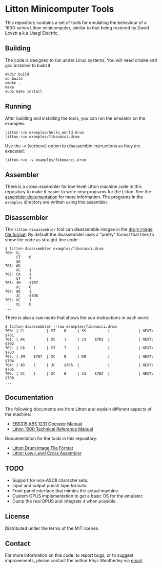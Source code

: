 Litton Minicomputer Tools
=========================

This repository contains a set of tools for emulating the behaviour
of a 1600-series Litton minicomputer, similar to that being restored by
David Lovett a.k.a Usagi Electric.

## Building

The code is designed to run under Linux systems.  You will need
cmake and gcc installed to build it.

    mkdir build
    cd build
    cmake ..
    make
    sudo make install

## Running

After building and installing the tools, you can run the emulator
on the examples:

    litton-run examples/hello_world.drum
    litton-run examples/fibonacci.drum

Use the `-v` (verbose) option to disassemble instructions as they are executed:

    litton-run -v examples/fibonacci.drum

## Assembler

There is a cross-assembler for low-level Litton machine code in
this repository to make it easier to write new programs for the Litton.
See the [assembler documentation](doc/assembler-low-level.md)
for more information.  The programs in the `examples` directory are written
using this assembler.

## Disassembler

The `litton-disassembler` tool can disassemble images in the
[drum image file format](doc/drum-image-format.md).  By default the
disassembler uses a "pretty" format that tries to show the code as
straight-line code:

    $ litton-disassembler examples/fibonacci.drum
    700: CL
         ST    0
         SK
    701: AK
         XC    1
    702: CA    1
         ST    7
    703: JM    $707
         XC    0
    704: AD    1
         JC    $706
    705: XC    1
         XC    0
    ...

There is also a raw mode that shows the sub-instructions in each word:

    $ litton-disassembler --raw examples/fibonacci.drum
    700: | CL          | ST    0     | SK          |             | NEXT: $701
    701: | AK          | XC    1     | JU    $702  |             | NEXT: $702
    702: | CA    1     | ST    7     |             |             | NEXT: $703
    703: | JM    $707  | XC    0     | NN          |             | NEXT: $704
    704: | AD    1     | JC    $706  |             |             | NEXT: $705
    705: | XC    1     | XC    0     | JU    $702  |             | NEXT: $706
    ...

## Documentation

The following documents are from Litton and explain different aspects
of the machine:

* [EBS315 ABS 1231 Operator Manual](http://www.bitsavers.org/pdf/litton/EBS315_ABS_1231_Operator_Manual_1969.pdf)
* [Litton 1600 Technical Reference Manual](http://www.bitsavers.org/pdf/litton/Litton1600_TechnicalRefMan.pdf)

Documentation for the tools in this repository:

* [Litton Drum Image File Format](doc/drum-image-format.md)
* [Litton Low-Level Cross Assembler](doc/assembler-low-level.md)

## TODO

* Support for non-ASCII character sets.
* Input and output punch tape formats.
* Front panel interface that mimics the actual machine.
* Custom OPUS implementation to get a basic OS for the emulator.
* Dump the real OPUS and integrate it when possible.

## License

Distributed under the terms of the MIT license.

## Contact

For more information on this code, to report bugs, or to suggest
improvements, please contact the author Rhys Weatherley via
[email](mailto:rhys.weatherley@gmail.com).
